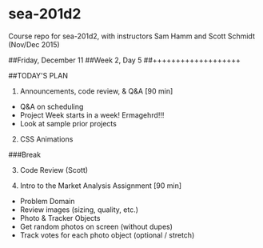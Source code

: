 # sea-201d2
Course repo for sea-201d2, with instructors Sam Hamm and Scott Schmidt (Nov/Dec 2015)

##Friday, December 11
##Week 2, Day 5
##+++++++++++++++++++

##TODAY'S PLAN

1. Announcements, code review, & Q&A [90 min]
  * Q&A on scheduling
  * Project Week starts in a week! Ermagehrd!!!
  * Look at sample prior projects

2. CSS Animations

###Break

3. Code Review (Scott)

4. Intro to the Market Analysis Assignment [90 min]
  - Problem Domain
  - Review images (sizing, quality, etc.)
  - Photo & Tracker Objects
  - Get random photos on screen (without dupes)
  - Track votes for each photo object (optional / stretch)
